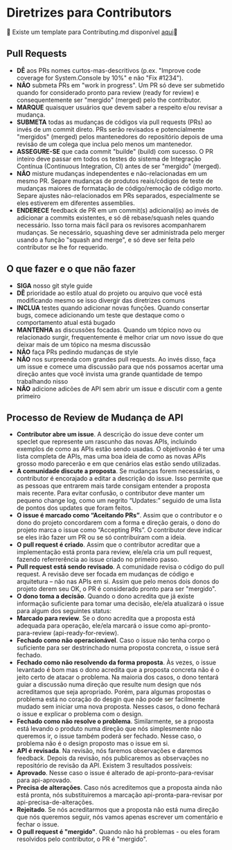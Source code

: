 # Diretrizes para Contributors
:honeybee: Existe um template para Contributing.md disponível [aqui](template.md):honeybee:

## Pull Requests

- **DÊ** aos PRs nomes curtos-mas-descritivos (p.ex. "Improve code coverage for System.Console by 10%" e não "Fix #1234").
- **NÃO** submeta PRs em "work in progress". Um PR só deve ser submetido quando for considerado pronto para review (ready for review) e consequentemente ser "mergido" (merged) pelo the contributor.
- **MARQUE** quaisquer usuários que devem saber a respeito e/ou revisar a mudança.
- **SUBMETA** todas as mudanças de códigos via pull requests (PRs) ao invés de um commit direto. PRs serão revisados e potencialmente "mergidos" (merged) pelos mantenedores do repositório depois de uma revisão de um colega que inclua pelo menos um mantenedor.
- **ASSEGURE-SE** que cada commit "builde" (build) com sucesso. O PR inteiro deve passar em todos os testes do sistema de Integração Contínua (Continuous Integration, CI) antes de ser "mergido" (merged).
- **NÃO** misture mudanças independentes e não-relacionadas em um mesmo PR. Separe mudanças de produtos reais/códigos de teste de mudanças maiores de formatação de código/remoção de código morto. Separe ajustes não-relacionados em PRs separados, especialmente se eles estiverem em diferentes assemblies.
- **ENDERECE** feedback de PR em um commit(s) adicional(is) ao invés de adicionar a commits existentes, e só dê rebase/squash neles quando necessário. Isso torna mais fácil para os revisores acompanharem mudanças. Se necessário, squashing deve ser administrada pelo merger usando a função "squash and merge", e só deve ser feita pelo contributor se lhe for requerido.

## O que fazer e o que não fazer

- **SIGA** nosso git style guide
- **DÊ** prioridade ao estilo atual do projeto ou arquivo que você está modificando mesmo se isso divergir das diretrizes comuns
- **INCLUA** testes quando adicionar novas funções. Quando consertar bugs, comece adicionando um teste que destaque como o comportamento atual está bugado
- **MANTENHA** as discussões focadas. Quando um tópico novo ou relacionado surgir, frequentemente é melhor criar um novo issue do que deixar mais de um tópico na mesma discussão
- **NÃO** faça PRs pedindo mudanças de style
- **NÃO** nos surpreenda com grandes pull requests. Ao invés disso, faça um issue e comece uma discussão para que nós possamos acertar uma direção antes que você invista uma grande quantidade de tempo trabalhando nisso
- **NÃO** adicione adicões de API sem abrir um issue e discutir com a gente primeiro

## Processo de Review de Mudança de API

- **Contributor abre um issue**. A descrição do issue deve conter um speclet que represente um rascunho das novas APIs, incluindo exemplos de como as APIs estão sendo usadas. O objetivonão é ter uma lista completa de APIs, mas uma boa ideia de como as novas APIs grosso modo parecerão e em que cenários elas estão sendo utilizadas.
- **A comunidade discute a proposta**. Se mudanças forem necessárias, o contributor é encorajado a editar a descrição do issue. Isso permite que as pessoas que entrarem mais tarde consigam entender a proposta mais recente. Para evitar confusão, o contributor deve manter um pequeno change log, como um negrito “Updates:” seguido de uma lista de pontos dos updates que foram feitos.
- **O issue é marcado como “Aceitando PRs”**. Assim que o contributor e o dono do projeto concordarem com a forma e direção gerais, o dono do projeto marca o issue como “Accepting PRs”. O contributor deve indicar se eles irão fazer um PR ou se só contribuíram com a ideia.
- **O pull request é criado**. Assim que o contributor acreditar que a implementação está pronta para review, ele/ela cria um pull request, fazendo referrerência ao issue criado no primeiro passo.
- **Pull request está sendo revisado**. A comunidade revisa o código do pull request. A revisão deve ser focada em mudanças de código e arquitetura – não nas APIs em si. Assim que pelo menos dois donos do projeto derem seu OK, o PR é considerado pronto para ser "mergido".
- **O dono toma a decisão**. Quando o dono acredita que já existe informação suficiente para tomar uma decisão, ele/ela atualizará o issue para algum dos seguintes status:
- **Marcado para review**. Se o dono acredita que a proposta está adequada para operação, ele/ela marcará o issue como api-pronto-para-review (api-ready-for-review).
- **Fechado como não operacionável**. Caso o issue não tenha corpo o suficiente para ser destrinchado numa proposta concreta, o issue será fechado.
- **Fechado como não resolvendo da forma proposta**. Às vezes, o issue levantado é bom mas o dono acredita que a proposta concreta não é o jeito certo de atacar o problema. Na maioria dos casos, o dono tentará guiar a discussão numa direção que resulte num design que nós acreditamos que seja apropriado. Porém, para algumas propostas o problema está no coração do desgin que não pode ser facilmente mudado sem iniciar uma nova proposta. Nesses casos, o dono fechará o issue e explicar o problema com o design.
- **Fechado como não resolve o problema**. Similarmente, se a proposta está levando o produto numa direção que nós simplesmente não queremos ir, o issue também poderá ser fechado. Nesse caso, o problema não é o design proposto mas o issue em si.
- **API é revisada**. Na revisão, nós faremos observações e daremos feedback. Depois da revisão, nós publicaremos as observações no repositório de revisão da API. Existem 3 resultados possíveis:
- **Aprovado**. Nesse caso o issue é alterado de api-pronto-para-revisar para api-aprovado.
- **Precisa de alterações**. Caso nós acreditemos que a proposta ainda não está pronta, nós substituiremos a marcação api-pronta-para-revisar por api-precisa-de-alterações.
- **Rejeitado**. Se nós acreditarmos que a proposta não está numa direção que nós queremos seguir, nós vamos apenas escrever um comentário e fechar o issue.
- **O pull request é "mergido"**. Quando não há problemas - ou eles foram resolvidos pelo contributor, o PR é "mergido".
